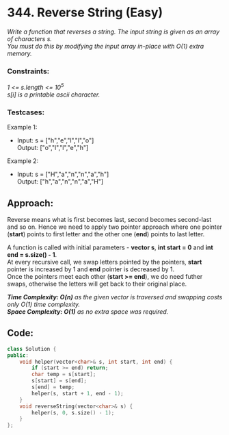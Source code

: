 # 344. Reverse String (Easy)

_Write a function that reverses a string. The input string is given as an array of characters s.  
You must do this by modifying the input array in-place with O(1) extra memory._

### **Constraints:**

_1 <= s.length <= 10<sup>5</sup>  
s[i] is a printable ascii character._

### **Testcases:**

Example 1:

- Input: s = ["h","e","l","l","o"]  
  Output: ["o","l","l","e","h"]

Example 2:

- Input: s = ["H","a","n","n","a","h"]  
  Output: ["h","a","n","n","a","H"]

## Approach:

Reverse means what is first becomes last, second becomes second-last and so on. Hence we need to apply two pointer approach where one pointer (**start**) points to first letter and the other one (**end**) points to last letter.

A function is called with initial parameters - **vector s**, **int start = 0** and **int end = s.size() - 1**.  
At every recursive call, we swap letters pointed by the pointers, **start** pointer is increased by 1 and **end** pointer is decreased by 1.  
Once the pointers meet each other (**start >= end**), we do need futher swaps, otherwise the letters will get back to their original place.

_**Time Complexity: O(n)** as the given vector is traversed and swapping costs only O(1) time complexity.  
**Space Complexity: O(1)** as no extra space was required._

## Code:

```cpp
class Solution {
public:
    void helper(vector<char>& s, int start, int end) {
        if (start >= end) return;
        char temp = s[start];
        s[start] = s[end];
        s[end] = temp;
        helper(s, start + 1, end - 1);
    }
    void reverseString(vector<char>& s) {
        helper(s, 0, s.size() - 1);
    }
};
```
